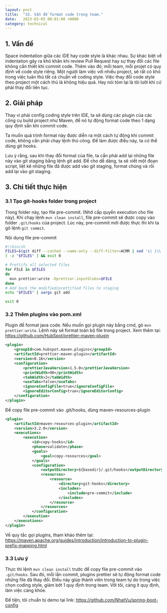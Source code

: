 ```yaml
---
layout: post
title:  "33. Vấn đề format code trong team."
date:   2023-03-05 00:01:00 +0000
category: technical
---
```

## 1. Vấn đề 
Space indentation giữa các IDE hay code style là khác nhau. Sự khác biệt về indentation gây ra khó khăn khi review Pull Request hay sự thay đổi các file không cần thiết khi commit code. Thêm vào đó, mỗi team, mỗi projet có quy định về code style riêng. Một người làm việc với nhiều project, sẽ rất có khó trong việc tuân thủ tất cả chuẩn về coding style. Việc thay đổi code style theo project một cách thủ là không hiệu quả. Hay nói tóm lại là tôi lười khi cứ phải thay đổi liên tục. 

##  2. Giải pháp 
Thay vì phải config coding style trên IDE, ta sẽ dùng các plugin của các công cụ build project như Maven, để nó tự động format code theo 1 dạng quy định sẵn khi commit code. 

Ta muốn quá trình format này được diễn ra một cách tự động khi commit code, không cần phải chạy lệnh thủ công. Để làm được điều này, ta có thể dùng git hooks. 

Lưu ý rằng, sau khi thay đổi format của file, ta cần phải add lại những file này vào git staging bằng lệnh git add. Để cho dễ dàng, ta sẽ viết một đoạn script, liệt kê những file đã được add vào git staging, format chúng và rồi add lại vào git staging.

## 3. Chi tiết thực hiện 
### 3.1 Tạo git-hooks folder trong project 
Trong folder này, tạo file pre-commit. (Nhớ cấp quyền execution cho file này). Khi chạy lệnh `mvn clean install`, file pre-commit sẽ được copy vào folder `.git/hooks` của project. Lúc này, pre-commit mới được thực thi khi ta gõ lệnh `git commit`. 

Nội dụng file pre-commit 

```bash
#!/bin/sh
FILES=$(git diff --cached --name-only --diff-filter=ACMR | sed 's| |\\ |g')
[ -z "$FILES" ] && exit 0

# Prettify all selected files
for FILE in $FILES
do
  mvn prettier:write -Dprettier.inputGlobs=$FILE
done
# Add back the modified/prettified files to staging
echo "$FILES" | xargs git add

exit 0

```

### 3.2 Thêm plugins vào pom.xml
Plugin để format java code. Nếu muốn gọi plugin này bằng cmd, gõ `mvn prettier:write`. Lệnh này sẽ format toàn bộ file trong project. Xem thêm tại: <https://github.com/HubSpot/prettier-maven-plugin> 

```xml
<plugin>
	<groupId>com.hubspot.maven.plugins</groupId>
	<artifactId>prettier-maven-plugin</artifactId>
	<version>0.16</version>
	<configuration>
		<prettierJavaVersion>1.5.0</prettierJavaVersion>
		<printWidth>90</printWidth>
		<tabWidth>2</tabWidth>
		<useTabs>false</useTabs>
		<ignoreConfigFile>true</ignoreConfigFile>
		<ignoreEditorConfig>true</ignoreEditorConfig>
	</configuration>
</plugin>
```

Để copy file pre-commit vào .git/hooks, dùng maven-resources-plugin

```xml  
<plugin>
	<artifactId>maven-resources-plugin</artifactId>
	<version>3.2.0</version>
	<executions>
		<execution>
			<id>copy-hooks</id>
			<phase>validate</phase>
			<goals>
				<goal>copy-resources</goal>
			</goals>
			<configuration>
				<outputDirectory>${basedir}/.git/hooks</outputDirectory>
				<resources>
					<resource>
						<directory>git-hooks</directory>
						<includes>
							<include>pre-commit</include>
						</includes>
					</resource>
				</resources>
			</configuration>
		</execution>
	</executions>
</plugin>
```

Về quy tắc gọi plugins, tham khảo thêm tại: <https://maven.apache.org/guides/introduction/introduction-to-plugin-prefix-mapping.html>

### 3.3 Lưu ý 
Thực thi lệnh `mvn clean install` trước để copy file pre-commit vào `.git/hooks`. Sau đó, mỗi lần commit, plugins prettier sẽ tự động format code những file đã thay đổi. Điều này giúp thành viên trong team tự do trong việc chọn coding style, giảm bớt 1 quy định trong team. Với tôi, càng ít quy định, làm việc càng khỏe. 

Để tiện, tôi chuẩn bị demo tại link: <https://github.com/NhatVu/spring-boot-config> 
